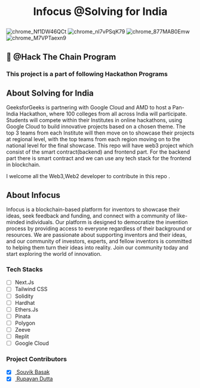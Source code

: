 
# <p align = "center"> Infocus @Solving for India </p>

![chrome_Nf1DW46QCt](https://user-images.githubusercontent.com/102848153/221388666-55412886-8f3d-4a06-be61-473bc198b52d.png)
![chrome_nI7vPSqK79](https://user-images.githubusercontent.com/102848153/221388669-1f3ec373-aee0-4303-9163-2df47a53e355.png)
![chrome_877MAB0Emw](https://user-images.githubusercontent.com/102848153/221388670-29c6a3aa-4503-4816-8c8d-cf28b60174d9.png)
![chrome_M7VPTaexn9](https://user-images.githubusercontent.com/102848153/221388671-4872b56e-b7bc-437c-b9d5-f671b5e73770.png)



 
 
 ## 📌 @Hack The Chain Program

 ### This project is a part of following Hackathon Programs

 

##  About Solving for India
GeeksforGeeks is partnering with Google Cloud and AMD to host a Pan-India Hackathon, where 100 colleges from all across India will participate. Students will compete within their Institutes in online hackathons, using Google Cloud to build innovative projects based on a chosen theme. The top 3 teams from each Institute will then move on to showcase their projects at regional level, with the top teams from each region moving on to the national level for the final showcase.
This repo will have web3 project which consist of the smart contract(backend) and frontend part. For the backend part there is smart contract and we can use any tech stack for the frontend in blockchain.

I welcome all the Web3,Web2 developer to contribute in this repo .
  
##  About Infocus
Infocus is a blockchain-based platform for inventors to showcase their ideas, seek feedback and funding, and connect with a community of like-minded individuals. Our platform is designed to democratize the invention process by providing access to everyone regardless of their background or resources. We are passionate about supporting inventors and their ideas, and our community of investors, experts, and fellow inventors is committed to helping them turn their ideas into reality. Join our community today and start exploring the world of innovation.

### Tech Stacks
- [ ] Next.Js
- [ ] Tailwind CSS
- [ ] Solidity
- [ ] Hardhat
- [ ] Ethers.Js
- [ ] Pinata
- [ ] Polygon
- [ ] Zeeve
- [ ] Replit
- [ ] Google Cloud

### Project Contributors
- [x] <a href="https://github.com/souvik-basak"> Souvik Basak </a>
- [x] <a href="https://github.com/Rupayan20"> Rupayan Dutta </a>
